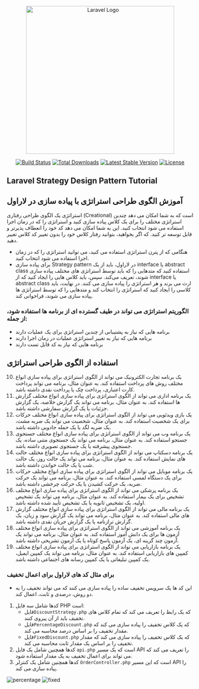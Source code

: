 <p align="center"><a href="https://laravel.com" target="_blank"><img src="https://raw.githubusercontent.com/laravel/art/master/logo-lockup/5%20SVG/2%20CMYK/1%20Full%20Color/laravel-logolockup-cmyk-red.svg" width="400" alt="Laravel Logo"></a></p>

<p align="center">
<a href="https://github.com/laravel/framework/actions"><img src="https://github.com/laravel/framework/workflows/tests/badge.svg" alt="Build Status"></a>
<a href="https://packagist.org/packages/laravel/framework"><img src="https://img.shields.io/packagist/dt/laravel/framework" alt="Total Downloads"></a>
<a href="https://packagist.org/packages/laravel/framework"><img src="https://img.shields.io/packagist/v/laravel/framework" alt="Latest Stable Version"></a>
<a href="https://packagist.org/packages/laravel/framework"><img src="https://img.shields.io/packagist/l/laravel/framework" alt="License"></a>
</p>

## Laravel Strategy Design Pattern Tutorial
## آموزش الگوی طراحی استراتژی با پیاده سازی در لاراول 
استراتژی یک الگوی طراحی رفتاری (Creational) است که به شما امکان می دهد چندین استراتژی مختلف را برای یک کلاس پیاده سازی کنید و 
استراتژی را که در زمان اجرا استفاده می شود انتخاب کنید. این به شما امکان می دهد کد خود را انعطاف پذیرتر و قابل توسعه تر کنید.
که اگر بخواهید، بتوانید رفتار کلاس خود را بدون تغییر کد کلاس تغییر دهید.
- هنگامی که از پترن استراتژی استفاده می کنید، می توانید استراتژی را که در زمان اجرا استفاده می شود انتخاب کنید.
- برای پیاده سازی Strategy pattern در لاراول، باید از یک interface یا abstract class استفاده کنید
که متدهایی را که باید توسط استراتژی های مختلف پیاده سازی شوند، تعریف می‌کند. سپس، باید کلاس هایی را 
ایجاد کنید که از interface یا abstract class ارث می برند و هر استراتژی را پیاده سازی می کنند. در نهایت، باید کلاسی را
ایجاد کنید که استراتژی را انتخاب کند و متدهایی را که توسط استراتژی ها پیاده سازی می شوند، فراخوانی کند.

### الگوریتم استراتژی می تواند در طیف گسترده ای از برنامه ها استفاده شود، از جمله:
- برنامه هایی که نیاز به پشتیبانی از چندین استراتژی برای یک عملیات دارند
- برنامه هایی که نیاز به تغییر استراتژی عملیات در زمان اجرا دارند
- برنامه هایی که نیاز به کد قابل تست دارند

## استفاده از الگوی طراحی استراتژی

10. یک برنامه تجارت الکترونیک می تواند از الگوی استراتژی برای پیاده سازی انواع مختلف روش های پرداخت استفاده کند. به عنوان مثال، برنامه می تواند پرداخت کارت اعتباری، پرداخت چک یا پرداخت نقدی داشته باشد.
5. یک برنامه اداری می تواند از الگوی استراتژی برای پیاده سازی انواع مختلف گزارش ها استفاده کند. به عنوان مثال، برنامه می تواند یک گزارش خلاصه، یک گزارش جزئیات یا یک گزارش سفارشی داشته باشد.
1. یک بازی ویدئویی می تواند از الگوی استراتژی برای پیاده سازی انواع مختلف حرکات برای یک شخصیت استفاده کند. به عنوان مثال، شخصیت می تواند یک ضربه مشت، یک ضربه لگد یا یک حمله جادویی داشته باشد.
2. یک برنامه وب می تواند از الگوی استراتژی برای پیاده سازی انواع مختلف جستجوی جستجو استفاده کند. به عنوان مثال، برنامه می تواند یک جستجوی متنی ساده، یک جستجوی پیشرفته یا یک جستجوی تصویری داشته باشد.
3. یک برنامه دسکتاپ می تواند از الگوی استراتژی برای پیاده سازی انواع مختلف حالت های نمایش استفاده کند. به عنوان مثال، برنامه می تواند یک حالت روز، یک حالت شب یا یک حالت خواندن داشته باشد.
4. یک برنامه موبایل می تواند از الگوی استراتژی برای پیاده سازی انواع مختلف حرکات برای یک دستگاه لمسی استفاده کند. به عنوان مثال، برنامه می تواند یک حرکت ضربه، یک حرکت کشیدن یا یک حرکت چرخشی داشته باشد.
6. یک برنامه پزشکی می تواند از الگوی استراتژی برای پیاده سازی انواع مختلف تشخیص برای یک بیمار استفاده کند. به عنوان مثال، برنامه می تواند یک تشخیص اولیه، یک تشخیص ثانویه یا یک تشخیص تأیید شده داشته باشد.
7. یک برنامه مالی می تواند از الگوی استراتژی برای پیاده سازی انواع مختلف گزارش های مالی استفاده کند. به عنوان مثال، برنامه می تواند یک گزارش سود و زیان، یک گزارش ترازنامه یا یک گزارش جریان نقدی داشته باشد.
8. یک برنامه آموزشی می تواند از الگوی استراتژی برای پیاده سازی انواع مختلف آزمون ها برای یک دانش آموز استفاده کند. به عنوان مثال، برنامه می تواند یک آزمون چند گزینه ای، یک آزمون پاسخ کوتاه یا یک آزمون تشریحی داشته باشد.
9. یک برنامه بازاریابی می تواند از الگوی استراتژی برای پیاده سازی انواع مختلف کمپین های بازاریابی استفاده کند. به عنوان مثال، برنامه می تواند یک کمپین ایمیل، یک کمپین تبلیغاتی یا یک کمپین رسانه های اجتماعی داشته باشد.


### برای مثال کد های لاراول برای اعمال تخفیف
- این کد ها یک سرویس تخفیف ساده را پیاده سازی می کنند که می تواند تخفیف را به دو روش، درصدی و ثابت، اعمال کند.

1. کدها شامل سه فایل PHP است:
    * فایل`DiscountStrategy.php` که یک رابط را تعریف می کند که تمام کلاس های تخفیف باید از آن پیروی کنند.
    * فایل`PercentageDiscount.php` که یک کلاس تخفیف را پیاده سازی می کند که مقدار تخفیف را بر اساس درصد محاسبه می کند.
    * فایل`FixedDiscount.php` که یک کلاس تخفیف را پیاده سازی می کند که مقدار تخفیف را بر اساس یک مقدار ثابت محاسبه می کند.
2. کدها همچنین شامل یک فایل `api.php` است که یک مسیر API را تعریف می کند که می تواند برای اعمال تخفیف به یک مقدار استفاده شود.
3. کدها همچنین شامل یک کنترلر `OrderController.php` است که این مسیر API را پیاده سازی می کند.


![percentage](https://github.com/BabakNiknejad/Laravel-strategy-design-pattern/assets/89449079/d4c86db8-ecd4-44e6-af32-2218bd4fe074)
![fixed](https://github.com/BabakNiknejad/Laravel-strategy-design-pattern/assets/89449079/94ea0323-bb9a-4de5-8979-1d1c71e468ab)
